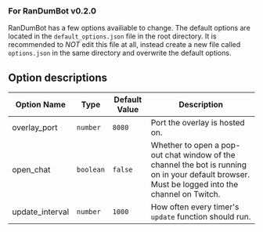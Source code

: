 ### For RanDumBot v0.2.0
RanDumBot has a few options availiable to change. The default options are located in the `default_options.json` file in the root directory. It is recommended to *NOT* edit this file at all, instead create a new file called `options.json` in the same directory and overwrite the default options.
## Option descriptions
| Option Name | Type | Default Value | Description |
| --- | --- | --- | --- |
| overlay_port | `number` | `8080` | Port the overlay is hosted on. |
| open_chat | `boolean` | `false` | Whether to open a pop-out chat window of the channel the bot is running on in your default browser. Must be logged into the channel on Twitch. | 
| update_interval | `number` | `1000` | How often every timer's `update` function should run. |
